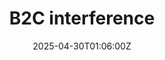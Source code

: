 ---
title: B2C interference
linkTitle: B2C interference
date: '2025-04-30T01:06:00Z'
weight: 1
description: No content
draft: false
ref: b2c-interference
---